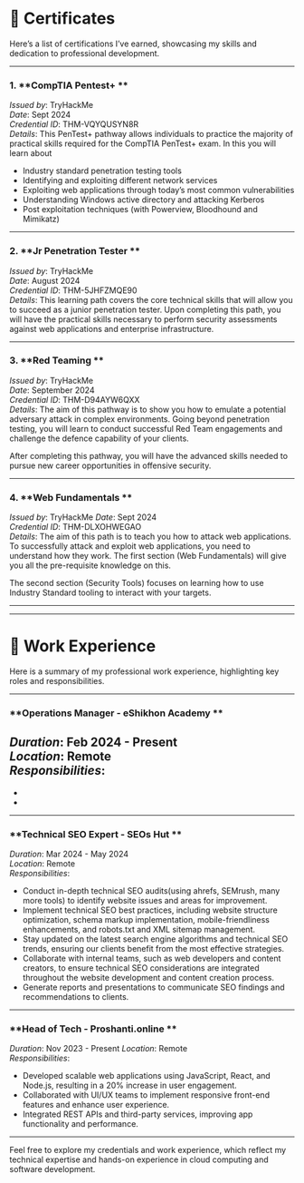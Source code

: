 # 📜 Certificates

Here’s a list of certifications I’ve earned, showcasing my skills and dedication to professional development.

---

### 1. **CompTIA Pentest+ **  
*Issued by*: TryHackMe  
*Date*: Sept 2024  
*Credential ID*: THM-VQYQUSYN8R  
*Details*: This PenTest+ pathway allows individuals to practice the majority of practical skills required for the CompTIA PenTest+ exam. In this you will learn about

- Industry standard penetration testing tools
- Identifying and exploiting different network services
- Exploiting web applications through today’s most common vulnerabilities
- Understanding Windows active directory and attacking Kerberos
- Post exploitation techniques (with Powerview, Bloodhound and Mimikatz)

---

### 2. **Jr Penetration Tester **  
*Issued by*: TryHackMe  
*Date*: August 2024  
*Credential ID*: THM-5JHFZMQE90  
*Details*: This learning path covers the core technical skills that will allow you to succeed as a junior penetration tester. Upon completing this path, you will have the practical skills necessary to perform security assessments against web applications and enterprise infrastructure.



---

### 3. **Red Teaming **  
*Issued by*: TryHackMe  
*Date*: September 2024  
*Credential ID*: THM-D94AYW6QXX  
*Details*: The aim of this pathway is to show you how to emulate a potential adversary attack in complex environments. Going beyond penetration testing, you will learn to conduct successful Red Team engagements and challenge the defence capability of your clients.

After completing this pathway, you will have the advanced skills needed to pursue new career opportunities in offensive security.


---

### 4. **Web Fundamentals **  
*Issued by*: TryHackMe 
*Date*: Sept 2024  
*Credential ID*: THM-DLXOHWEGAO  
*Details*: The aim of this path is to teach you how to attack web applications. To successfully attack and exploit web applications, you need to understand how they work. The first section (Web Fundamentals) will give you all the pre-requisite knowledge on this.

The second section (Security Tools) focuses on learning how to use Industry Standard tooling to interact with your targets.

---


---

# 💼 Work Experience

Here is a summary of my professional work experience, highlighting key roles and responsibilities.

---

### **Operations Manager - eShikhon Academy **  
*Duration*: Feb 2024 - Present  
*Location*: Remote  
*Responsibilities*:
- 
- 
- 

---

### **Technical SEO Expert - SEOs Hut **  
*Duration*: Mar 2024 - May 2024  
*Location*: Remote  
*Responsibilities*:
- Conduct in-depth technical SEO audits(using ahrefs, SEMrush, many more tools) to identify website issues and areas for improvement.
- Implement technical SEO best practices, including website structure optimization, schema markup implementation, mobile-friendliness enhancements, and robots.txt and XML sitemap management.
- Stay updated on the latest search engine algorithms and technical SEO trends, ensuring our clients benefit from the most effective strategies.
- Collaborate with internal teams, such as web developers and content creators, to ensure technical SEO considerations are integrated throughout the website development and content creation process.
- Generate reports and presentations to communicate SEO findings and recommendations to clients.

---

### **Head of Tech - Proshanti.online **  
*Duration*: Nov 2023 - Present 
*Location*: Remote  
*Responsibilities*:
- Developed scalable web applications using JavaScript, React, and Node.js, resulting in a 20% increase in user engagement.
- Collaborated with UI/UX teams to implement responsive front-end features and enhance user experience.
- Integrated REST APIs and third-party services, improving app functionality and performance.

---

Feel free to explore my credentials and work experience, which reflect my technical expertise and hands-on experience in cloud computing and software development.
